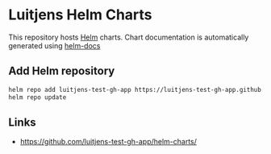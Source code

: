# Luitjens Helm Charts

This repository hosts [Helm](https://helm.sh) charts. Chart documentation is automatically generated using [helm-docs](https://github.com/norwoodj/helm-docs)

## Add Helm repository

```bash
helm repo add luitjens-test-gh-app https://luitjens-test-gh-app.github.io/helm-charts/
helm repo update
```

## Links

- https://github.com/luitjens-test-gh-app/helm-charts/